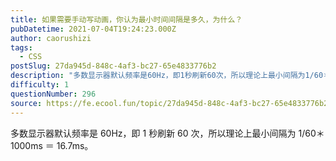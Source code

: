 ```yaml
---
title: 如果需要手动写动画，你认为最小时间间隔是多久，为什么？
pubDatetime: 2021-07-04T19:24:23.000Z
author: caorushizi
tags:
  - CSS
postSlug: 27da945d-848c-4af3-bc27-65e4833776b2
description: "多数显示器默认频率是60Hz，即1秒刷新60次，所以理论上最小间隔为1/60＊1000ms ＝ 16.7ms。 "
difficulty: 1
questionNumber: 296
source: https://fe.ecool.fun/topic/27da945d-848c-4af3-bc27-65e4833776b2
---
```


多数显示器默认频率是 60Hz，即 1 秒刷新 60 次，所以理论上最小间隔为 1/60＊1000ms ＝ 16.7ms。
